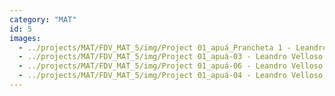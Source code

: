 ```yaml
---
category: "MAT"
id: 5
images:
  - ../projects/MAT/FDV_MAT_5/img/Project 01_apuá_Prancheta 1 - Leandro Velloso.jpg
  - ../projects/MAT/FDV_MAT_5/img/Project 01_apuá-03 - Leandro Velloso.jpg
  - ../projects/MAT/FDV_MAT_5/img/Project 01_apuá-06 - Leandro Velloso.jpg
  - ../projects/MAT/FDV_MAT_5/img/Project 01_apuá-04 - Leandro Velloso.jpg
---
```

